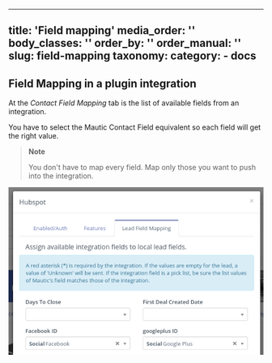 ---
title: 'Field mapping'
media_order: ''
body_classes: ''
order_by: ''
order_manual: ''
slug: field-mapping
taxonomy:
    category:
        - docs
-------------------
## Field Mapping in a plugin integration

At the *Contact Field Mapping* tab is the list of available fields from an integration.

You have to select the Mautic Contact Field equivalent so each field will get the right value.

> **Note**
>
> You don't have to map every field. Map only those you want to push into the integration.

![Example Integration Plugin Contact Field Mapping](plugins-field-mapping.png "HubSpot example Contact field mapping")
